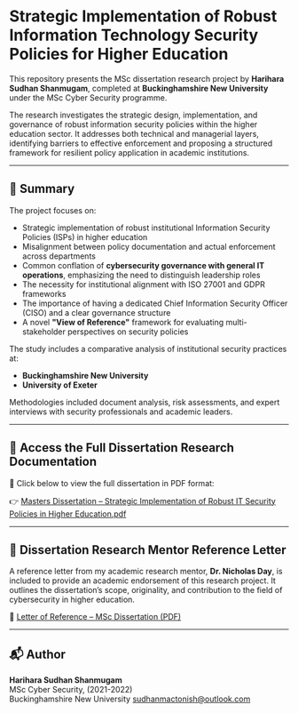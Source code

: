 # Strategic Implementation of Robust Information Technology Security Policies for Higher Education

This repository presents the MSc dissertation research project by **Harihara Sudhan Shanmugam**, completed at **Buckinghamshire New University** under the MSc Cyber Security programme.

The research investigates the strategic design, implementation, and governance of robust information security policies within the higher education sector. It addresses both technical and managerial layers, identifying barriers to effective enforcement and proposing a structured framework for resilient policy application in academic institutions.

---

## 📌 Summary

The project focuses on:

- Strategic implementation of robust institutional Information Security Policies (ISPs) in higher education
- Misalignment between policy documentation and actual enforcement across departments
- Common conflation of **cybersecurity governance with general IT operations**, emphasizing the need to distinguish leadership roles
- The necessity for institutional alignment with ISO 27001 and GDPR frameworks
- The importance of having a dedicated Chief Information Security Officer (CISO) and a clear governance structure
- A novel **"View of Reference"** framework for evaluating multi-stakeholder perspectives on security policies

The study includes a comparative analysis of institutional security practices at:
- **Buckinghamshire New University**
- **University of Exeter**

Methodologies included document analysis, risk assessments, and expert interviews with security professionals and academic leaders.

---

## 📄 Access the Full Dissertation Research Documentation

📘 Click below to view the full dissertation in PDF format:

👉 [Masters Dissertation – Strategic Implementation of Robust IT Security Policies in Higher Education.pdf](./Masters%20Dissertation%20-%20Final%20Draft.pdf)

---

## 🧾 Dissertation Research Mentor Reference Letter

A reference letter from my academic research mentor, **Dr. Nicholas Day**, is included to provide an academic endorsement of this research project. It outlines the dissertation’s scope, originality, and contribution to the field of cybersecurity in higher education.

📄 [Letter of Reference – MSc Dissertation (PDF)](./Letter%20of%20Reference,%20Masters%20Dissertation.pdf)

---

## 📬 Author

**Harihara Sudhan Shanmugam**  
MSc Cyber Security, (2021-2022)  
Buckinghamshire New University
sudhanmactonish@outlook.com
